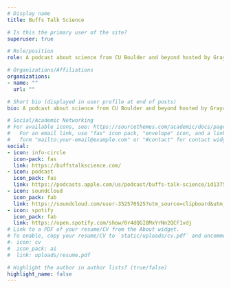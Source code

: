 ```yaml
---
# Display name
title: Buffs Talk Science

# Is this the primary user of the site?
superuser: true

# Role/position
role: A podcast about science from CU Boulder and beyond hosted by Graycen Wheeler and Alison Gilchrist from 2018 - 2020.

# Organizations/Affiliations
organizations:
- name: ""
  url: ""

# Short bio (displayed in user profile at end of posts)
bio: A podcast about science from CU Boulder and beyond hosted by Graycen Wheeler and Alison Gilchrist from 2018 - 2020.

# Social/Academic Networking
# For available icons, see: https://sourcethemes.com/academic/docs/page-builder/#icons
#   For an email link, use "fas" icon pack, "envelope" icon, and a link in the
#   form "mailto:your-email@example.com" or "#contact" for contact widget.
social:
- icon: info-circle
  icon-pack: fas
  link: https://buffstalkscience.com/
- icon: podcast
  icon_pack: fas
  link: https://podcasts.apple.com/us/podcast/buffs-talk-science/id1375850300
- icon: soundcloud
  icon_pack: fab
  link: https://soundcloud.com/user-352570525?utm_source=clipboard&utm_medium=text&utm_campaign=social_sharing
- icon: spotify
  icon_pack: fab
  link: https://open.spotify.com/show/0r4dQGI8MxYrNn2QCF1vdj
# Link to a PDF of your resume/CV from the About widget.
# To enable, copy your resume/CV to `static/uploads/cv.pdf` and uncomment the lines below.
#- icon: cv
#  icon_pack: ai
#  link: uploads/resume.pdf

# Highlight the author in author lists? (true/false)
highlight_name: false
---
```

